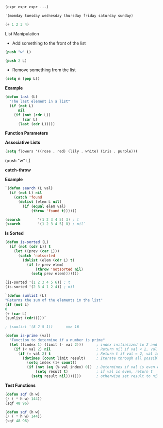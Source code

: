 



```lisp
(expr expr expr ...)

'(monday tuesday wednesday thursday friday saturday sunday)

(+ 1 2 3 4)

```

List Manipulation 
- Add something to the front of the list
```lisp
(push "w" L)

(push 2 L)
```
- Remove something from the list
```lisp
(setq n (pop L))
```


**Example**
```lisp
(defun last (L)
  "The last element in a list"
  (if (not L)
      nil
    (if (not (cdr L))
        (car L)
      (last (cdr L)))))
```

**Function Parameters**

**Associative Lists**
```lisp
(setq flowers '((rose . red) (lily . white) (iris . purple)))
```

(push "w" L)


**catch-throw**

**Example**
```lisp
`(defun search (L val)
  (if (not L) nil
    (catch 'found
      (dolist (elem L nil)
        (if (equal elem val)
            (throw 'found t))))))

(search        '(1 2 3 4 5) 3) ; t
(search        '(1 2 3 4 5) 8) ; nil`

```


**Is Sorted**
```lisp
(defun is-sorted (L)
  (if (not (cdr L)) t
    (let ((prev (car L)))
      (catch 'notsorted
        (dolist (elem (cdr L) t)
          (if (> prev elem)
              (throw 'notsorted nil)
            (setq prev elem)))))))

(is-sorted '(1 2 3 4 5 6)) ; t
(is-sorted '(2 3 4 1 2 4)) ; nil

```



```lisp
`(defun sumlist (L)
"Returns the sum of the elements in the list"
(if (not L)
0
(+ (car L)
(sumlist (cdr)))))`

; (sumlist '(8 2 5 1))      ==> 16
```



```lisp
(defun is-prime (val)
  "Function to determine if a number is prime"
  (let ((index 1) (limit (- val 2)))      ; index initialized to 2 and later used as divisor
    (if (< val 2) nil                     ; Return nil if val < 2, val is not prime
      (if (= val 2) t                     ; Return t if val = 2, val is prime
        (dotimes (count limit result)     ; Iterate through all possible divisors <= val
          (setq index (1+ count))
          (if (not (eq (% val index) 0))  ; Determines if val is even or odd
              (setq result t)             ; if val is even, return t
            (setq result nil)))))))       ; otherwise set result to nil

```




**Test Functions**

```lisp
(defun sqf (h w)
(/ ( * h w) 144))
(sqf 48 96)
```

```lisp
(defun sqf (h w)
(/ ( * h w) 144))
(sqf 48 96)
```